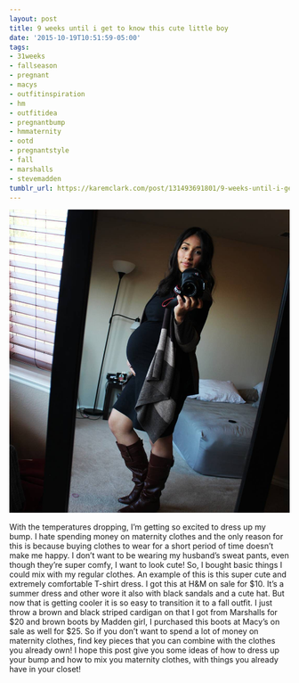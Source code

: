 ```yaml
---
layout: post
title: 9 weeks until i get to know this cute little boy
date: '2015-10-19T10:51:59-05:00'
tags:
- 31weeks
- fallseason
- pregnant
- macys
- outfitinspiration
- hm
- outfitidea
- pregnantbump
- hmmaternity
- ootd
- pregnantstyle
- fall
- marshalls
- stevemadden
tumblr_url: https://karemclark.com/post/131493691801/9-weeks-until-i-get-to-know-this-cute-little-boy
---
```

 ![](/tumblr_files/tumblr_nwh5enF1cV1u2lcj1o1_1280.jpg)  

With the temperatures dropping, I’m getting so excited to dress up my bump. I hate spending money on maternity clothes and the only reason for this is because buying clothes to wear for a short period of time doesn’t make me happy. I don’t want to be wearing my husband’s sweat pants, even though they’re super comfy, I want to look cute! So, I bought basic things I could mix with my regular clothes. An example of this is this super cute and extremely comfortable T-shirt dress. I got this at H&M on sale for $10. It’s a summer dress and other wore it also with black sandals and a cute hat. But now that is getting cooler it is so easy to transition it to a fall outfit. I just throw a brown and black striped cardigan on that I got from Marshalls for $20 and brown boots by Madden girl, I purchased this boots at Macy’s on sale as well for $25. So if you don’t want to spend a lot of money on maternity clothes, find key pieces that you can combine with the clothes you already own! I hope this post give you some ideas of how to dress up your bump and how to mix you maternity clothes, with things you already have in your closet!


